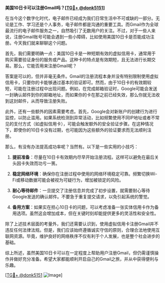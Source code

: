 **美国10日卡可以注册Gmail吗？[[TG💪+ @donk5151](https://t.me/s/donk5151)]**

在当今这个数字化时代，电子邮件已经成为我们日常生活中不可或缺的一部分。无论是工作、学习还是个人事务，电子邮件都是沟通的重要工具。而Gmail作为全球最流行的电子邮件服务之一，自然吸引了无数用户的关注。不过，对于一些人来说，注册Gmail账号可能会遇到一些小障碍，比如使用美国10日卡是否能成功注册。今天我们就来聊聊这个问题。

首先，我们需要明确一点：美国10日卡是一种短期有效的虚拟信用卡，通常用于购买需要验证身份的服务或产品。这种卡的特点是有效期短，且无法进行长期交易。那么，它能否用来注册Gmail呢？

答案是可以的，但并非毫无条件。Gmail的注册流程本身并没有特别限制使用虚拟信用卡，只要你的卡能够通过基本的验证即可。然而，由于10日卡的有效期较短，可能在注册过程中出现问题。例如，在完成邮箱验证时，Google可能会发送一封确认邮件到你的邮箱地址，而如果你的卡在那之前已经失效，那么你就无法收到这封邮件，从而导致注册失败。

此外，还有一些额外的因素需要考虑。首先，Google会对新账户的创建行为进行监控，以防止滥用。如果系统检测到异常活动，比如频繁使用不同IP地址或者不常见的支付方式（如虚拟信用卡），可能会触发额外的安全验证步骤。在这种情况下，即使你的10日卡没有过期，也可能因为这些额外的验证要求而无法顺利注册。

那么，有没有办法提高成功率呢？当然有。以下是一些实用的小技巧：

1. **提前准备**：尽量在10日卡有效期内尽早开始注册流程。这样可以避免在最后关头因卡失效而功亏一篑。
   
2. **稳定网络环境**：确保你在注册过程中使用的网络环境稳定可靠。频繁切换Wi-Fi或移动数据可能会被视为可疑行为，增加被锁定的风险。

3. **耐心等待邮件**：一旦提交了注册信息并完成了初步设置，就需要耐心等待Google发送的确认邮件。不要急于重复提交请求，以免引起系统的警觉。

4. **备用方案**：如果实在担心10日卡的问题，可以考虑准备一张实体信用卡作为备用选项。虽然这会增加成本，但在关键时刻却能提供更多的灵活性和安全性。

除了上述技术层面的考量外，我们还需要认识到，使用虚拟信用卡注册Gmail并不违反任何法律法规。但是，我们应该始终遵循诚实守信的原则，合理合法地使用互联网资源。毕竟，维护良好的网络秩序不仅有利于个人发展，也是整个社会进步的基础。

综上所述，虽然美国10日卡可以在一定程度上帮助用户注册Gmail，但仍需谨慎操作并做好充分准备。希望大家都能顺利开启自己的Gmail之旅，并从中获得便利与乐趣。

[[TG💪+ @donk5151](https://t.me/s/donk5151) ![Image](https://i.postimg.cc/rwNCRYN7/Snipaste-2025-04-30-17-27-05.png)]